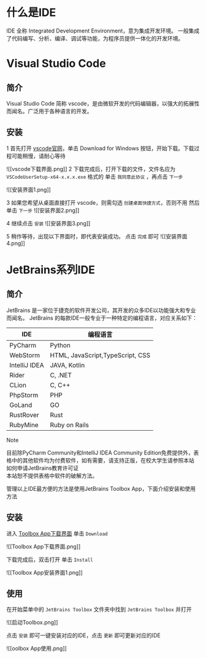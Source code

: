 # 什么是IDE

IDE 全称 Integrated Development Environment，意为集成开发环境。
一般集成了代码编写、分析、编译、调试等功能，为程序员提供一体化的开发环境。
# Visual Studio Code

## 简介

Visual Studio Code 简称 vscode，是由微软开发的代码编辑器，以强大的拓展性而闻名。广泛用于各种语言的开发。

## 安装

1 首先打开 [vscode官网](https://code.visualstudio.com/)，单击 Download for Windows 按钮，开始下载。下载过程可能稍慢，请耐心等待

![[vscode下载界面.png]]
2 下载完成后，打开下载的文件，文件名应为 `VSCodeUserSetup-x64-x.x.x.exe` 格式的
单击 `我同意此协议` ，再点击 `下一步`

![[安装界面1.png]]

3 如果您希望从桌面直接打开 vscode，则需勾选 `创建桌面快捷方式`，否则不用
然后单击 `下一步`
![[安装界面2.png]]

4 继续点击 `安装`
![[安装界面3.png]]

5 稍作等待，出现以下界面时，即代表安装成功。
点击 `完成` 即可
![[安装界面4.png]]

# JetBrains系列IDE

## 简介

JetBrains 是一家位于捷克的软件开发公司，其开发的众多IDE以功能强大和专业而闻名。
JetBrains 的每款IDE一般专业于一种特定的编程语言，对应关系如下：

| IDE           | 编程语言                             |
| ------------- | -------------------------------- |
| PyCharm       | Python                           |
| WebStorm      | HTML, JavaScript,TypeScript, CSS |
| IntelliJ IDEA | JAVA, Kotlin                     |
| Rider         | C, .NET                          |
| CLion         | C, C++                           |
| PhpStorm      | PHP                              |
| GoLand        | GO                               |
| RustRover     | Rust                             |
| RubyMine      | Ruby on Rails                    |

> [!NOTE]
> 目前除PyCharm Community和IntelliJ IDEA Community Edition免费提供外，表格中的其他软件均为付费软件，如有需要，请支持正版，在校大学生请参照本站 如何申请JetBrains教育许可证 <br>本站恕不提供表格中软件的破解方法。<br>

管理以上IDE最方便的方法是使用JetBrains Toolbox App，下面介绍安装和使用方法

## 安装

进入 [Toolbox App下载界面](https://www.jetbrains.com/toolbox-app/)
单击 `Download`

![[Toolbox App下载界面.png]]

下载完成后，双击打开
单击 `Install`

![[Toolbox App安装界面1.png]]

## 使用

在开始菜单中的 `JetBrains Toolbox` 文件夹中找到 `JetBrains Toolbox` 并打开

![[启动Toolbox.png]]

点击 `安装` 即可一键安装对应的IDE，点击 `更新` 即可更新对应的IDE

![[oolbox App使用.png]]